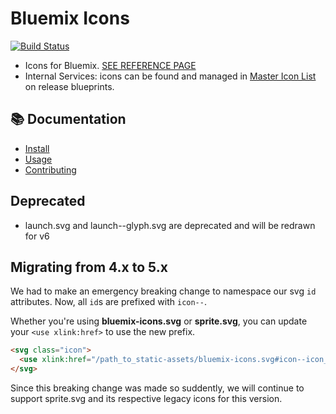 # Bluemix Icons

[![Build Status](https://travis-ci.org/carbon-design-system/carbon-icons.svg?branch=master)](https://travis-ci.org/carbon-design-system/carbon-icons)

- Icons for Bluemix. [SEE REFERENCE PAGE](https://pages.github.ibm.com/Bluemix/bluemix-icons/)
- Internal Services: icons can be found and managed in [Master Icon List](https://releaseblueprints.ibm.com/display/CLOUDOE/Master+Icon+List) on release blueprints.

## :books: Documentation

* [Install](https://github.ibm.com/Bluemix/bluemix-icons/blob/master/docs/install.md)
* [Usage](https://github.ibm.com/Bluemix/bluemix-icons/blob/master/docs/usage.md)
* [Contributing](https://github.ibm.com/Bluemix/bluemix-icons/blob/master/docs/contributing.md)

## Deprecated

- launch.svg and launch--glyph.svg are deprecated and will be redrawn for v6

## Migrating from 4.x to 5.x

We had to make an emergency breaking change to namespace our svg `id` attributes.
Now, all `id`s are prefixed with `icon--`. 

Whether you're using __bluemix-icons.svg__ or __sprite.svg__, you can update your `<use xlink:href>` to use the new prefix.

```html
<svg class="icon">
  <use xlink:href="/path_to_static-assets/bluemix-icons.svg#icon--icon_name"></use>
</svg>
```

Since this breaking change was made so suddently, we will continue to support sprite.svg and its respective legacy icons for this version.

